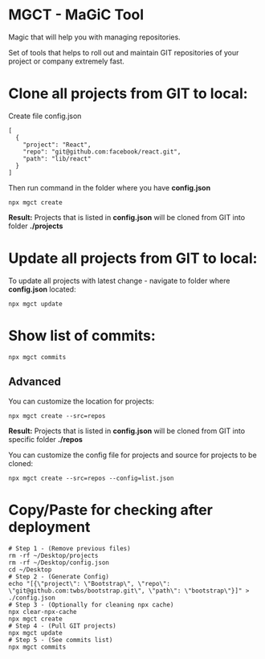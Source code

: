 # MGCT - MaGiC Tool

Magic that will help you with managing repositories.

Set of tools that helps to roll out and maintain GIT repositories of your project or company extremely fast.

# Clone all projects from GIT to local:

Create file config.json

```
[
  {
    "project": "React",
    "repo": "git@github.com:facebook/react.git",
    "path": "lib/react"
  }
]
```

Then run command in the folder where you have **config.json**

```
npx mgct create
```

**Result:**
Projects that is listed in **config.json** will be cloned from GIT into folder **./projects**

# Update all projects from GIT to local:

To update all projects with latest change - navigate to folder where **config.json** located:

```
npx mgct update
```

# Show list of commits:

```
npx mgct commits
```

## Advanced

You can customize the location for projects:

```
npx mgct create --src=repos
```

**Result:**
Projects that is listed in **config.json** will be cloned from GIT into specific folder **./repos**

You can customize the config file for projects and source for projects to be cloned:

```
npx mgct create --src=repos --config=list.json
```

# Copy/Paste for checking after deployment

```
# Step 1 - (Remove previous files)
rm -rf ~/Desktop/projects
rm -rf ~/Desktop/config.json
cd ~/Desktop
# Step 2 - (Generate Config)
echo "[{\"project\": \"Bootstrap\", \"repo\": \"git@github.com:twbs/bootstrap.git\", \"path\": \"bootstrap\"}]" > ./config.json
# Step 3 - (Optionally for cleaning npx cache)
npx clear-npx-cache
npx mgct create
# Step 4 - (Pull GIT projects)
npx mgct update
# Step 5 - (See commits list)
npx mgct commits
```
